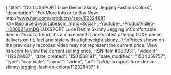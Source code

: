 {
    "title": "DG LUXSPORT Luxe Denim Skinny Jegging  Fashion Colors",
    "description": "For More Info or to Buy Now: http:\/\/www.hsn.com\/products\/seo\/8232488?rdr=1&sourceid=youtube&cm_mmc=Social-_-Youtube-_-ProductVideo-_-080931\r\nDG LUXSPORT Luxe Denim Skinny Jegging     \nComfortable denim  it's not a trend, it's a movement! Diane's latest offering  LUXE denim  delivers on fit, feel and style with a lightweight skinny...\r\nPrices shown on the previously recorded video may not represent the current price.  View hsn.com to view the current selling price. HSN Item #080931",
    "videoid": "112328437",
    "date_created": "1501568191",
    "date_modified": "1504059757",
    "type": "captivate",
    "layout": "video",
    "url": "\/v\/dg-luxsport-luxe-denim-skinny-jegging-fashion-colors\/112328437"
}